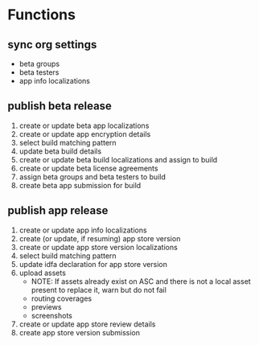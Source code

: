 # Functions

## sync org settings

- beta groups
- beta testers
- app info localizations

## publish beta release

1. create or update beta app localizations
1. create or update app encryption details
1. select build matching pattern
1. update beta build details
1. create or update beta build localizations and assign to build
1. create or update beta license agreements
1. assign beta groups and beta testers to build
1. create beta app submission for build

## publish app release

1. create or update app info localizations
1. create (or update, if resuming) app store version
1. create or update app store version localizations
1. select build matching pattern
1. update idfa declaration for app store version
1. upload assets
   - NOTE: If assets already exist on ASC and there is not a local asset present to replace it, warn but do not fail
   - routing coverages
   - previews
   - screenshots
1. create or update app store review details
1. create app store version submission
